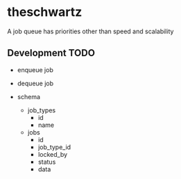 # theschwartz
A job queue has priorities other than speed and scalability

## Development TODO
* enqueue job
* dequeue job


* schema
  * job_types
    * id
    * name
  * jobs
    * id
    * job_type_id
    * locked_by
    * status
    * data
